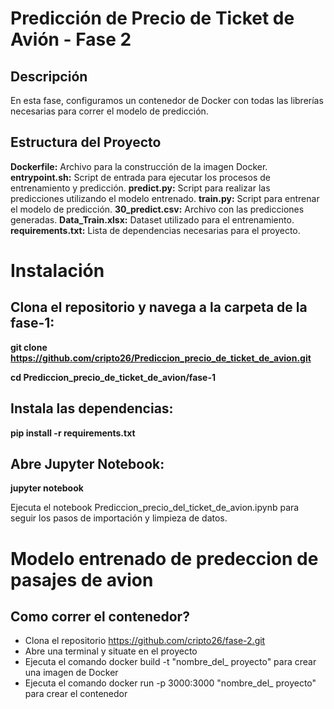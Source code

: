 

 # Predicción de Precio de Ticket de Avión - Fase 2

## Descripción
En esta fase, configuramos un contenedor de Docker con todas las librerías necesarias para correr el modelo de predicción.

## Estructura del Proyecto

**Dockerfile:** Archivo para la construcción de la imagen Docker.
**entrypoint.sh:** Script de entrada para ejecutar los procesos de entrenamiento y predicción.
**predict.py:** Script para realizar las predicciones utilizando el modelo entrenado.
**train.py:** Script para entrenar el modelo de predicción.
**30_predict.csv:** Archivo con las predicciones generadas.
**Data_Train.xlsx:** Dataset utilizado para el entrenamiento.
**requirements.txt:** Lista de dependencias necesarias para el proyecto.

# Instalación

## Clona el repositorio y navega a la carpeta de la fase-1:

**git clone https://github.com/cripto26/Prediccion_precio_de_ticket_de_avion.git**

**cd Prediccion_precio_de_ticket_de_avion/fase-1**

## Instala las dependencias:

**pip install -r requirements.txt**

## Abre Jupyter Notebook:

**jupyter notebook**


Ejecuta el notebook Prediccion_precio_del_ticket_de_avion.ipynb para seguir los pasos de importación y limpieza de datos.



























# Modelo entrenado de predeccion de pasajes de avion

## Como correr el contenedor?

- Clona el repositorio https://github.com/cripto26/fase-2.git
- Abre una terminal y situate en el proyecto
- Ejecuta el comando docker build -t "nombre_del_ proyecto" para crear una imagen de Docker
- Ejecuta el comando docker run -p 3000:3000 "nombre_del_ proyecto" para crear el contenedor
